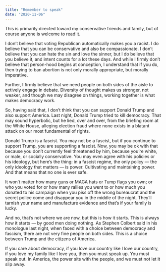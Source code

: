 ```yaml
---
title: "Remember to speak"
date: "2020-11-06"
---
```


This is primarily directed toward my conservative friends and family, but of course anyone is welcome to read it.

I don’t believe that voting Republican automatically makes you a racist. I do believe that you can be conservative and also be compassionate. I don’t believe that you can hate the sin and love the sinner, but I do believe that you believe it, and intent counts for a lot these days. And while I firmly don’t believe that person-hood begins at conception, I understand that if you do, then trying to ban abortion is not only morally appropriate, but morally imperative.

Further, I firmly believe that we need people on both sides of the aisle to actively engage in debate. Diversity of thought makes us stronger, not weaker, and though we may disagree on things, working together is what makes democracy work.

So, having said that, I don’t think that you can support Donald Trump and also support America. Last night, Donald Trump tried to kill democracy. That may sound hyperbolic, but he lied, over and over, from the briefing room at the White House, alleging election fraud where none exists in a blatant attack on our most fundamental of rights.

Donald Trump is a fascist. You may not be a fascist, but if you continue to support Trump, you are supporting a fascist. Now, you may be ok with that because you don’t currently feel threatened by him, because you’re white, or male, or socially conservative. You may even agree with his policies or his ideology, but here’s the thing: in a fascist regime, the only policy — the only ideology that matters — is power. Cultivating and maintaining power. And that means that no one is ever safe.

It won’t matter how many guns or MAGA hats or Tump flags you own; or who you voted for or how many rallies you went to or how much you donated to his campaign when you piss off the wrong bureaucrat and the secret police come and disappear you in the middle of the night. They’ll tarnish your name and manufacture evidence and that’s if your family is lucky.

And no, that’s not where we are now, but this is how it starts. This is always how it starts — by good men doing nothing. As Stephen Colbert said in his monologue last night, when faced with a choice between democracy and fascism, there are not very fine people on both sides. This is a choice between Trump and the citizens of America.

If you care about democracy, if you love our country like I love our country, if you love my family like I love you, then you must speak up. You must speak out. In America, the power sits with the people, and we must not let it slip away.
